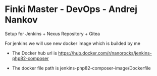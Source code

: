 # Finki Master - DevOps - Andrej Nankov

Setup for Jenkins + Nexus Repository + Gitea

For jenkins we will use new docker image which is builded by me

 - The Docker hub url is https://hub.docker.com/r/nanorocks/jenkins-php82-composer

 - The docker file path is jenkins-php82-composer-image/Dockerfile